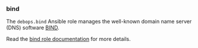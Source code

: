 ### bind

The `debops.bind` Ansible role manages the well-known domain name server
(DNS) software [BIND](https://www.isc.org/bind/).

Read the [bind role documentation](https://docs.debops.org/en/master/ansible/roles/bind/) for more details.

